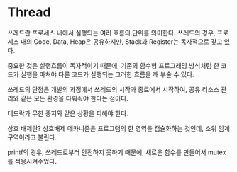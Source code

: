 # Thread

쓰레드란 프로세스 내에서 실행되는 여러 흐름의 단위를 의미한다. 쓰레드의 경우, 프로세스 내의 Code, Data, Heap은 공유하지만, Stack과 Register는 독자적으로 갖고 있다. 

중요한 것은 실행흐름이 독자적이기 때문에, 기존의 함수형 프로그래밍 방식처럼 한 코드가 실행을 마쳐야 다른 코드가 실행되는 그러한 흐름을 깨 부술 수 있다.

쓰레드의 단점은 개발의 과정에서 쓰레드의 시작과 종료에서 시작하여, 공유 리소스 관리와 같은 모든 환경을 다뤄줘야 한다는 점이다. 

데드락과 무한 중지와 같은 상황을 피해야 한다.

상호 배제란? 상호배제 메카니즘은 프로그램의 한 영역을 캡슐화하는 것인데, 소위 임계 구역이라고 불린다.

printf의 경우, 쓰레드로부터 안전하지 못하기 때문에, 새로운 함수를 만들어서 mutex를 적용시켜주었다.


